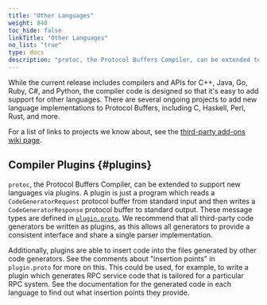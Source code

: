 ```yaml
---
title: "Other Languages"
weight: 840
toc_hide: false
linkTitle: "Other Languages"
no_list: "true"
type: docs
description: "protoc, the Protocol Buffers Compiler, can be extended to support new languages via plugins."
---
```


While the current release includes compilers and APIs for C++, Java, Go, Ruby,
C\#, and Python, the compiler code is designed so that it's easy to add support
for other languages. There are several ongoing projects to add new language
implementations to Protocol Buffers, including C, Haskell, Perl, Rust, and more.

For a list of links to projects we know about, see the
[third-party add-ons wiki page](https://github.com/protocolbuffers/protobuf/blob/main/docs/third_party.md).

## Compiler Plugins {#plugins}

`protoc`, the Protocol Buffers Compiler, can be extended to support new
languages via plugins. A plugin is just a program which reads a
`CodeGeneratorRequest` protocol buffer from standard input and then writes a
`CodeGeneratorResponse` protocol buffer to standard output. These message types
are defined in
[`plugin.proto`](/reference/cpp/api-docs/google.protobuf.compiler.plugin.pb).
We recommend that all third-party code generators be written as plugins, as this
allows all generators to provide a consistent interface and share a single
parser implementation.

Additionally, plugins are able to insert code into the files generated by other
code generators. See the comments about \"insertion points\" in `plugin.proto`
for more on this. This could be used, for example, to write a plugin which
generates RPC service code that is tailored for a particular RPC system. See the
documentation for the generated code in each language to find out what insertion
points they provide.
